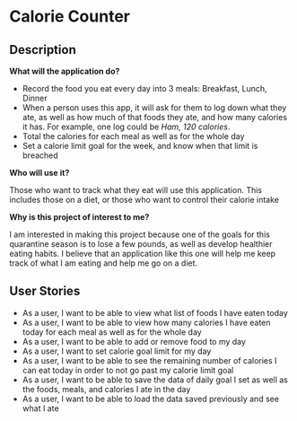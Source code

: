# Calorie Counter

## Description


**What will the application do?**

 - Record the food you eat every day into 3 meals: Breakfast, Lunch, Dinner 
 - When a person uses this app, it will ask for them to log down what they ate, as well as 
 how much of that foods they ate, and how many calories it has. 
 For example, one log could be *Ham, 120 calories*. 
 - Total the calories for each meal as well as for the whole day
 - Set a calorie limit goal for the week, and know when that limit is breached
 
 
 **Who will use it?**
 
 Those who want to track what they eat will use this application. 
 This includes those on a diet, or those who want to control their calorie intake

 **Why is this project of interest to me?**
 
 I am interested in making this project because one of the goals for this quarantine
 season is to lose a few pounds, as well as develop healthier eating habits.
 I believe that an application like this one will help me keep track of what I am eating
 and help me go on a diet. 
 
 
 ## User Stories
 - As a user, I want to be able to view what list of foods I have eaten today 
 - As a user, I want to be able to view how many calories I have eaten today for each meal as
 well as for the whole day
 - As a user, I want to be able to add or remove food to my day
 - As a user, I want to set calorie goal limit for my day
 - As a user, I want to be able to see the remaining number of calories I can eat today
 in order to not go past my calorie limit goal
 - As a user, I want to be able to save the data of daily goal I set
 as well as the foods, meals, and calories I ate in the day
 - As a user, I want to be able to load the data saved previously and see what I ate 
